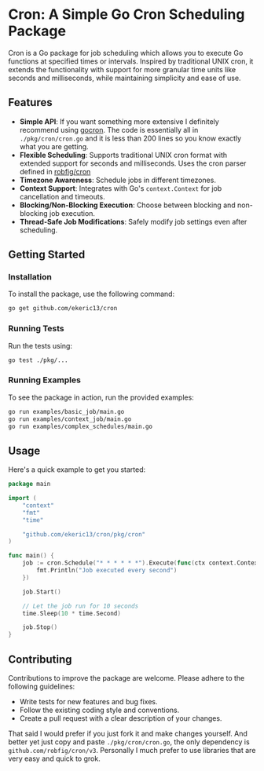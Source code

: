 # Cron: A Simple Go Cron Scheduling Package

Cron is a Go package for job scheduling which allows you to execute Go functions at specified times or intervals. Inspired by traditional UNIX cron, it extends the functionality with support for more granular time units like seconds and milliseconds, while maintaining simplicity and ease of use.

## Features

- **Simple API**: If you want something more extensive I definitely recommend using [gocron](https://github.com/go-co-op/gocron). The code is essentially all in `./pkg/cron/cron.go` and it is less than 200 lines so you know exactly what you are getting.
- **Flexible Scheduling**: Supports traditional UNIX cron format with extended support for seconds and milliseconds. Uses the cron parser defined in [robfig/cron](https://pkg.go.dev/github.com/robfig/cron?utm_source=godoc#hdr-CRON_Expression_Format)
- **Timezone Awareness**: Schedule jobs in different timezones.
- **Context Support**: Integrates with Go's `context.Context` for job cancellation and timeouts.
- **Blocking/Non-Blocking Execution**: Choose between blocking and non-blocking job execution.
- **Thread-Safe Job Modifications**: Safely modify job settings even after scheduling.

## Getting Started

### Installation

To install the package, use the following command:

```bash
go get github.com/ekeric13/cron
```

### Running Tests

Run the tests using:

```bash
go test ./pkg/...
```

### Running Examples

To see the package in action, run the provided examples:

```bash
go run examples/basic_job/main.go
go run examples/context_job/main.go
go run examples/complex_schedules/main.go
```

## Usage

Here's a quick example to get you started:

```go
package main

import (
    "context"
    "fmt"
    "time"

    "github.com/ekeric13/cron/pkg/cron"
)

func main() {
    job := cron.Schedule("* * * * * *").Execute(func(ctx context.Context) {
        fmt.Println("Job executed every second")
    })

    job.Start()

    // Let the job run for 10 seconds
    time.Sleep(10 * time.Second)

    job.Stop()
}
```

## Contributing

Contributions to improve the package are welcome. Please adhere to the following guidelines:

- Write tests for new features and bug fixes.
- Follow the existing coding style and conventions.
- Create a pull request with a clear description of your changes.

That said I would prefer if you just fork it and make changes yourself. And better yet just copy and paste `./pkg/cron/cron.go`, the only dependency is `github.com/robfig/cron/v3`. Personally I much prefer to use libraries that are very easy and quick to grok.

